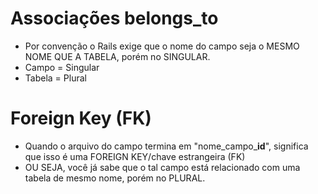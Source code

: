 # Associações belongs_to
+ Por convenção o Rails exige que o nome do campo seja o MESMO NOME QUE A TABELA, porém no SINGULAR.
+ Campo = Singular
+ Tabela = Plural

# Foreign Key (FK)
+ Quando o arquivo do campo termina em "nome_campo_**id**", significa que isso é uma FOREIGN KEY/chave estrangeira (FK) 
+ OU SEJA, você já sabe que o tal campo está relacionado com uma tabela de mesmo nome, porém no PLURAL.
